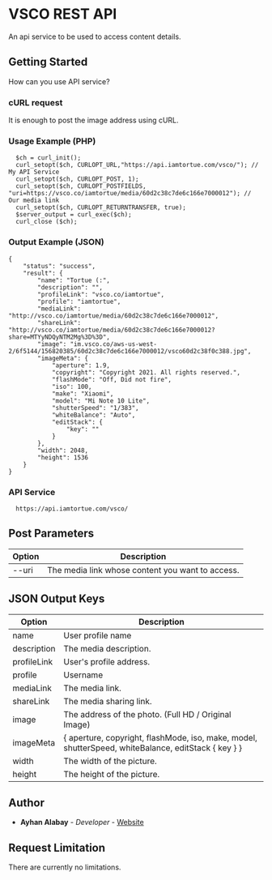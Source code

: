 # VSCO REST API
An api service to be used to access content details.
## Getting Started
How can you use API service?
### cURL request
It is enough to post the image address using cURL.
### Usage Example (PHP)
```
  $ch = curl_init();
  curl_setopt($ch, CURLOPT_URL,"https://api.iamtortue.com/vsco/"); // My API Service
  curl_setopt($ch, CURLOPT_POST, 1);
  curl_setopt($ch, CURLOPT_POSTFIELDS, "uri=https://vsco.co/iamtortue/media/60d2c38c7de6c166e7000012"); // Our media link
  curl_setopt($ch, CURLOPT_RETURNTRANSFER, true);
  $server_output = curl_exec($ch);
  curl_close ($ch);
```
### Output Example (JSON)
```
{
    "status": "success",
    "result": {
        "name": "Tortue (:",
        "description": "",
        "profileLink": "vsco.co/iamtortue",
        "profile": "iamtortue",
        "mediaLink": "http://vsco.co/iamtortue/media/60d2c38c7de6c166e7000012",
        "shareLink": "http://vsco.co/iamtortue/media/60d2c38c7de6c166e7000012?share=MTYyNDQyNTM2Mg%3D%3D",
        "image": "im.vsco.co/aws-us-west-2/6f5144/156820385/60d2c38c7de6c166e7000012/vsco60d2c38f0c388.jpg",
        "imageMeta": {
            "aperture": 1.9,
            "copyright": "Copyright 2021. All rights reserved.",
            "flashMode": "Off, Did not fire",
            "iso": 100,
            "make": "Xiaomi",
            "model": "Mi Note 10 Lite",
            "shutterSpeed": "1/383",
            "whiteBalance": "Auto",
            "editStack": {
                "key": ""
            }
        },
        "width": 2048,
        "height": 1536
    }
}
```
### API Service
```
  https://api.iamtortue.com/vsco/
```

## Post Parameters

| Option               | Description                                                                                                   |
| -------------------- | ------------------------------------------------------------------------------------------------------------- |
| --uri                | The media link whose content you want to access.                                                              |

## JSON Output Keys

| Option               | Description                                                                                                   |
| -------------------- | ------------------------------------------------------------------------------------------------------------- |
| name                 | User profile name                                                                                             |
| description          | The media description.                                                                                        |
| profileLink          | User's profile address.                                                                                       |
| profile              | Username                                                                                                      |
| mediaLink            | The media link.                                                                                               |
| shareLink            | The media sharing link.                                                                                       |
| image                | The address of the photo. (Full HD / Original Image)                                                          |
| imageMeta            | { aperture, copyright, flashMode, iso, make, model, shutterSpeed, whiteBalance, editStack { key } }           |
| width                | The width of the picture.                                                                                     |
| height               | The height of the picture.                                                                                    |

## Author

- **Ayhan Alabay** - _Developer_ - [Website](https://www.iamtortue.com/)

## Request Limitation
There are currently no limitations.
